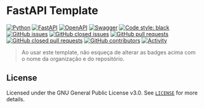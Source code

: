 # FastAPI Template

[![Python](https://img.shields.io/badge/python-3670A0?style=for-the-badge&logo=python&logoColor=ffdd54)](https://docs.python.org/3/)
[![FastAPI](https://img.shields.io/badge/FastAPI-005571?style=for-the-badge&logo=fastapi)](https://fastapi.tiangolo.com/)
[![OpenAPI](https://img.shields.io/badge/openapi-6BA539?style=for-the-badge&logo=openapi-initiative&logoColor=fff)](https://www.openapis.org/)
[![Swagger](https://img.shields.io/badge/-Swagger-%23Clojure?style=for-the-badge&logo=swagger&logoColor=white)](https://swagger.io/)
[![Code style: black](https://img.shields.io/badge/code%20style-black-000000.svg?style=for-the-badge)](https://black.readthedocs.io/en/stable/)
[![GitHub issues](https://img.shields.io/github/issues/bitwise-technology/fastapi-template?style=for-the-badge)](https://github.com/bitwise-technology/fastapi-template/issues)
[![GitHub closed issues](https://img.shields.io/github/issues-closed/bitwise-technology/fastapi-template?style=for-the-badge)](https://github.com/bitwise-technology/fastapi-template/issues?q=is%3Aissue+is%3Aclosed)
[![GitHub pull requests](https://img.shields.io/github/issues-pr/bitwise-technology/fastapi-template?style=for-the-badge)](https://github.com/bitwise-technology/fastapi-template/pulls)
[![GitHub closed pull requests](https://img.shields.io/github/issues-pr-closed/bitwise-technology/fastapi-template?style=for-the-badge)](https://github.com/bitwise-technology/fastapi-template/pulls?q=is%3Apr+is%3Aclosed)
[![GitHub contributors](https://img.shields.io/github/contributors/bitwise-technology/fastapi-template?style=for-the-badge)](https://github.com/bitwise-technology/fastapi-template/graphs/contributors)
[![Activity](https://img.shields.io/github/last-commit/bitwise-technology/fastapi-template?style=for-the-badge&label=most%20recent%20activity)](https://github.com/bitwise-technology/fastapi-template/pulse)

> Ao usar este template, não esqueça de alterar as badges acima com o nome da organização e do repositório.

## License

Licensed under the GNU General Public License v3.0. See [`LICENSE`](LICENSE) for more details.
